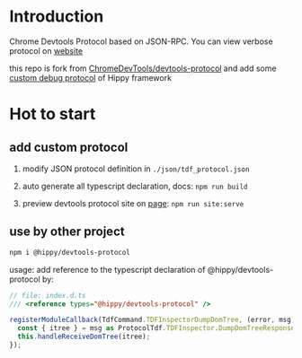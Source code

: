 # Introduction
Chrome Devtools Protocol based on JSON-RPC. You can view verbose protocol on [website](https://devtools.qq.com/devtools-protocol/)

this repo is fork from [ChromeDevTools/devtools-protocol](https://github.com/ChromeDevTools/devtools-protocol) and add some [custom debug protocol](./json/tdf_protocol.json) of Hippy framework

# Hot to start

## add custom protocol

1. modify JSON protocol definition in `./json/tdf_protocol.json`

2. auto generate all typescript declaration, docs: `npm run build`

3. preview devtools protocol site on [page](http://localhost:8696/devtools-protocol): `npm run site:serve`

## use by other project

```bash
npm i @hippy/devtools-protocol
```

usage: add reference to the typescript declaration of @hippy/devtools-protocol by:

```ts
// file: index.d.ts
/// <reference types="@hippy/devtools-protocol" />
```

```ts
registerModuleCallback(TdfCommand.TDFInspectorDumpDomTree, (error, msg) => {
  const { itree } = msg as ProtocolTdf.TDFInspector.DumpDomTreeResponse;
  this.handleReceiveDomTree(itree);
});

```
